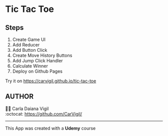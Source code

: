 # Tic Tac Toe
## Steps
1. Create Game UI
2. Add Reducer
3. Add Button Click
4. Create Move History Buttons
5. Add Jump Click Handler
6. Calculate Winner
7. Deploy on Github Pages


Try it on https://carvigil.github.io/tic-tac-toe

## AUTHOR
:woman_technologist: Carla Daiana Vigil  
:octocat: https://github.com/CarVigil/

---

This App was created with a **Udemy** course